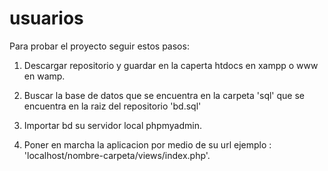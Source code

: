# usuarios

Para probar el proyecto seguir estos pasos:

1. Descargar repositorio y guardar en la caperta htdocs en xampp o www en wamp.

2. Buscar la base de datos que se encuentra en la carpeta 'sql' que se encuentra en la raiz del repositorio 'bd.sql'

3. Importar bd su servidor local phpmyadmin.

4. Poner en marcha la aplicacion por medio de su url ejemplo : 'localhost/nombre-carpeta/views/index.php'.